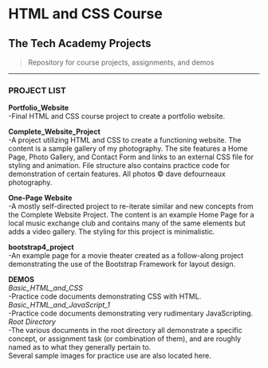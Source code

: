 # HTML and CSS Course  

## The Tech Academy Projects

>Repository for course projects, assignments, and demos
---
### PROJECT LIST

**Portfolio_Website**<br>
    -Final HTML and CSS course project to create a portfolio website.

**Complete_Website_Project**<br>
    -A project utilizing HTML and CSS to create a functioning website.
    The content is a sample gallery of my photography.
    The site features a Home Page, Photo Gallery, and Contact Form and
    links to an external CSS file for styling and animation.
    File structure also contains practice code for demonstration of
    certain features.  All photos :copyright: dave defourneaux photography.

**One-Page Website**<br>
    -A mostly self-directed project to re-iterate similar and new concepts
    from the Complete Website Project.
    The content is an example Home Page for a local music exchange club and
    contains many of the same elements but adds a video gallery.  The styling
    for this project is minimalistic.

**bootstrap4_project**<br>
    -An example page for a movie theater created as a follow-along project
    demonstrating the use of the Bootstrap Framework for layout design.
    
**DEMOS**<br>
    *Basic_HTML_and_CSS*<br>
        -Practice code documents demonstrating CSS with HTML.<br>
    *Basic_HTML_and_JavaScript_1*<br>
        -Practice code documents demonstrating very rudimentary JavaScripting.<br>
    *Root Directory*<br>
        -The various documents in the root directory all demonstrate
        a specific concept, or assignment task (or combination of them),
        and are roughly named as to what they generally pertain to.  
        Several sample images for practice use are also located here.
